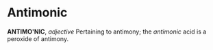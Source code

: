 # Antimonic

**ANTIMO'NIC**, _adjective_ Pertaining to antimony; the _antimonic_ acid is a peroxide of antimony.
